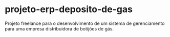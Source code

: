 # projeto-erp-deposito-de-gas
Projeto freelance para o desenvolvimento de um sistema de gerenciamento para uma empresa distribuidora de botijões de gás.
